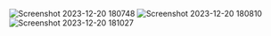 ![Screenshot 2023-12-20 180748](https://github.com/AanchalKhandala/marketing_web_page/assets/151769424/b6d600ed-bc14-44de-846c-9bd4741368dd)
![Screenshot 2023-12-20 180810](https://github.com/AanchalKhandala/marketing_web_page/assets/151769424/b047bed9-4614-4117-81ae-fec7f790d394)
![Screenshot 2023-12-20 181027](https://github.com/AanchalKhandala/marketing_web_page/assets/151769424/2336363f-51da-46f1-ba72-677b69ac85ba)
